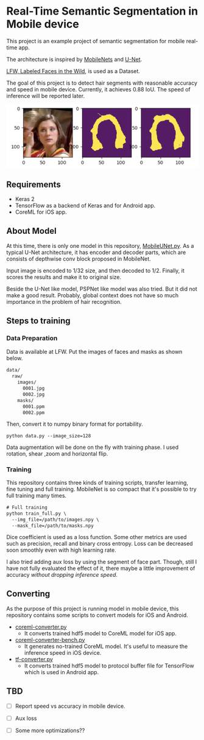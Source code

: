 # Real-Time Semantic Segmentation in Mobile device

This project is an example project of semantic segmentation for mobile real-time app.

The architecture is inspired by [MobileNets](https://arxiv.org/abs/1704.04861) and [U-Net](https://arxiv.org/abs/1505.04597).

[LFW, Labeled Faces in the Wild](http://vis-www.cs.umass.edu/lfw/part_labels/), is used as a Dataset.

The goal of this project is to detect hair segments with reasonable accuracy and speed in mobile device. Currently, it achieves 0.88 IoU. The speed of inference will be reported later.

![Example of predicted image.](assets/prediction.png)

## Requirements

* Keras 2
* TensorFlow as a backend of Keras and for Android app.
* CoreML for iOS app.

## About Model

At this time, there is only one model in this repository, [MobileUNet.py](nets/MobileUNet.py). As a typical U-Net architecture, it has encoder and decoder parts, which are consists of depthwise conv block proposed in MobileNet.

Input image is encoded to 1/32 size, and then decoded to 1/2. Finally, it scores the results and make it to original size.

Beside the U-Net like model, PSPNet like model was also tried. But it did not make a good result. Probably, global context does not have so much importance in the problem of hair recognition.

## Steps to training

### Data Preparation

Data is available at LFW. Put the images of faces and masks as shown below.
```
data/
  raw/
    images/
      0001.jpg
      0002.jpg
    masks/
      0001.ppm
      0002.ppm
```

Then, convert it to numpy binary format for portability.
```
python data.py --image_size=128
```

Data augmentation will be done on the fly with training phase. I used rotation, shear ,zoom and horizontal flip. 


### Training

This repository contains three kinds of training scripts, transfer learning, fine tuning and full training. MobileNet is so compact that it's possible to try full training many times.

```
# Full training
python train_full.py \
  --img_file=/path/to/images.npy \
  --mask_file=/path/to/masks.npy
```

Dice coefficient is used as a loss function. Some other metrics are used such as precision, recall and binary cross entropy. Loss can be decreased soon smoothly even with high learning rate.

I also tried adding aux loss by using the segment of face part. Though, still I have not fully evaluated the effect of it, there maybe a little improvement of accuracy *without dropping inference speed*.


## Converting

As the purpose of this project is running model in mobile device, this repository contains some scripts to convert models for iOS and Android.

* [coreml-converter.py](coreml-converter.py)
  * It converts trained hdf5 model to CoreML model for iOS app.
* [coreml-converter-bench.py](coreml-converter-bench.py)
  * It generates no-trained CoreML model. It's useful to measure the inference speed in iOS device.
* [tf-converter.py](tf-converter.py)
  * It converts trained hdf5 model to protocol buffer file for TensorFlow which is used in Android app.


## TBD

- [ ] Report speed vs accuracy in mobile device.
- [ ] Aux loss
- [ ] Some more optimizations??


